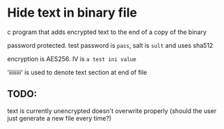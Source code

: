 # Hide text in binary file
c program that adds encrypted text to the end of a copy of the binary

password protected. test password is `pass`, salt is `sult` and uses sha512

encryption is AES256. IV is `a test ini value`

'iiiiiiii' is used to denote text section at end of file

## TODO:
text is currently unencrypted
doesn't overwrite properly (should the user just generate a new file every time?)
